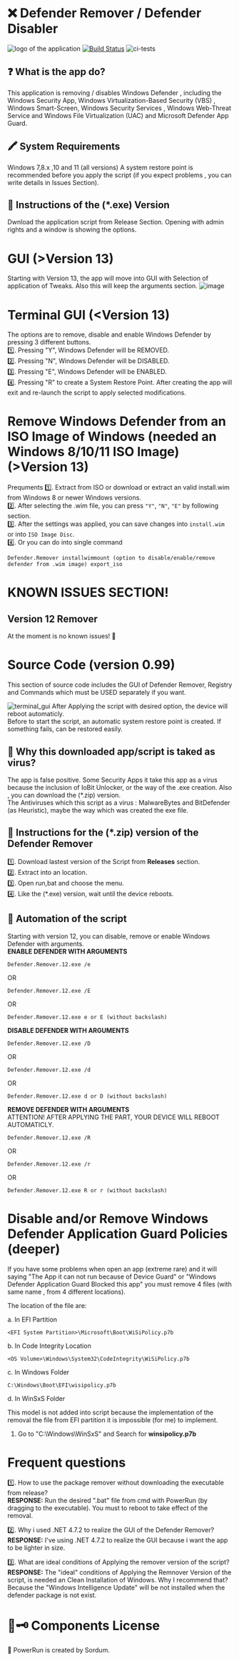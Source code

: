 # ❌️ Defender Remover / Defender Disabler 
![logo of the application](https://user-images.githubusercontent.com/76656855/174484372-75292819-c33f-472e-8250-753519455ad1.png)
[![Build Status](https://travis-ci.org/joemccann/dillinger.svg?branch=master)](https://travis-ci.org/joemccann/dillinger)
![ci-tests](https://github.com/dragonflydb/dragonfly/actions/workflows/ci.yml/badge.svg)

## ❓️ What is the app do?
This application is removing / disables Windows Defender , including the Windows Security App, Windows Virtualization-Based Security (VBS) , Windows Smart-Screen, Windows Security Services , Windows Web-Threat Service and Windows File Virtualization (UAC) and Microsoft Defender App Guard.

## 🖍 System Requirements
Windows 7,8.x ,10 and 11  (all versions)
A system restore point is recommended before you apply the script (if you expect problems , you can write details in Issues Section).

## 📃 Instructions of the (*.exe) Version

Dwnload the application script from Release Section. Opening with admin rights and a window is showing the options.
# GUI (>Version 13)
Starting with Version 13, the app will move into GUI with Selection of application of Tweaks. Also this will keep the arguments section.
![image](https://user-images.githubusercontent.com/76656855/211152792-01e5a233-3c71-41fa-a81b-5a7f2be1f3dd.png)

# Terminal GUI (<Version 13)
The options are to remove, disable and enable Windows Defender by pressing 3 different buttons.  
1️⃣. Pressing "Y", Windows Defender will be REMOVED.  
2️⃣. Pressing "N", Windows Defender will be DISABLED.  
3️⃣. Pressing "E", Windows Defender will be ENABLED.   
4️⃣. Pressing "R" to create a System Restore Point. After creating the app will exit and re-launch the script to apply selected modifications.  

# Remove Windows Defender from an ISO Image of Windows (needed an Windows 8/10/11 ISO Image) (>Version 13)
Prequments
1️⃣. Extract from ISO or download or extract an valid install.wim from Windows 8 or newer Windows versions.  
2️⃣. After selecting the .wim file, you can press ```"Y"```, ```"N"```, ```"E"``` by following section.  
3️⃣. After the settings was applied, you can save changes into ```install.wim``` or into ```ISO Image Disc```.  
4️⃣. Or you can do into single command 
``` 
Defender.Remover installwimmount (option to disable/enable/remove defender from .wim image) export_iso
```

# KNOWN ISSUES SECTION!
## Version 12 Remover
At the moment is no known issues! 🚩

# Source Code (version 0.99)
This section of source code includes the GUI of Defender Remover, Registry and Commands which must be USED separately if you want.
 
![terminal_gui](https://user-images.githubusercontent.com/76656855/217674225-554e2c4c-da51-498f-9e62-533f311196c6.png)
After Applying the script with desired option, the device will reboot automaticly.  
Before to start the script, an automatic system restore point is created. If something fails, can be restored easily.  

## 🛑 Why this downloaded app/script is taked as virus?
The app is false positive. Some Security Apps it take this app as a virus because the inclusion of IoBit Unlocker, or the way of the .exe creation.
Also , you can download the (*.zip) version.  
The Antiviruses which this script as a virus : MalwareBytes and BitDefender (as Heuristic), maybe the way which was created the exe file.

## 📃 Instructions for the (*.zip) version of the Defender Remover  
1️⃣. Download lastest version of the Script from __Releases__ section.  
2️⃣. Extract into an location.  
3️⃣. Open run,bat and choose the menu.  
4️⃣. Like the (*.exe) version, wait until the device reboots.  

## 📃 Automation of the script
Starting with version  12, you can disable, remove or enable Windows Defender with arguments.  
__ENABLE DEFENDER WITH ARGUMENTS__
```
Defender.Remover.12.exe /e
```
OR
```
Defender.Remover.12.exe /E
```
OR
```
Defender.Remover.12.exe e or E (without backslash)  
```

__DISABLE DEFENDER WITH ARGUMENTS__  
```
Defender.Remover.12.exe /D
```
OR
```
Defender.Remover.12.exe /d
```
OR
```
Defender.Remover.12.exe d or D (without backslash)  
```

__REMOVE DEFENDER WITH ARGUMENTS__  
ATTENTION! AFTER APPLYING THE PART, YOUR DEVICE WILL REBOOT AUTOMATICLY.
```
Defender.Remover.12.exe /R
```
OR
```
Defender.Remover.12.exe /r
```
OR
```
Defender.Remover.12.exe R or r (without backslash)  
```
# Disable and/or Remove Windows Defender Application Guard Policies (deeper)
If you have some problems when open an app (extreme rare) and it will saying "The App it can not run because of Device Guard" or "Windows Defender Application Guard Blocked this app" you must remove 4 files (with same name , from 4 different locations).

The location of the file are:

a. In EFI Partition
```
<EFI System Partition>\Microsoft\Boot\WiSiPolicy.p7b
```
b. In Code Integrity Location

```
<OS Volume>\Windows\System32\CodeIntegrity\WiSiPolicy.p7b
```

c. In Windows Folder

```
C:\Windows\Boot\EFI\wisipolicy.p7b
```
d. In WinSxS Folder

This model is not added into script because the implementation of the removal the file from EFI partition it is impossible (for me) to implement.

1. Go to "C:\Windows\WinSxS" and Search for __winsipolicy.p7b__
# Frequent questions
1️⃣. How to use the package remover without downloading the executable from release?  
__RESPONSE:__ Run the desired ".bat" file from cmd with PowerRun (by dragging to the executable). You must to reboot to take effect of the removal.  

2️⃣. Why i used .NET 4.7.2 to realize the GUI of the Defender Remover?
__RESPONSE:__ I've using .NET 4.7.2 to realize the GUI because i want the app to be lighter in size.
 
3️⃣. What are ideal conditions of Applying the remover version of the script?
__RESPONSE:__ The "ideal" conditions of Applying the Remnover Version of the script, is needed an Clean Installation of Windows. Why I recommend that? Because the "Windows Intelligence Update" will be not installed when the defender package is not exist.

# 📄🗝 Components License 
 🧳 PowerRun is created by Sordum. 
